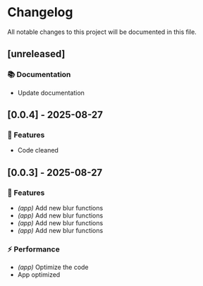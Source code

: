 # Changelog

All notable changes to this project will be documented in this file.

## [unreleased]

### 📚 Documentation

- Update documentation

## [0.0.4] - 2025-08-27

### 🚀 Features

- Code cleaned

## [0.0.3] - 2025-08-27

### 🚀 Features

- *(app)* Add new blur functions
- *(app)* Add new blur functions
- *(app)* Add new blur functions
- *(app)* Add new blur functions

### ⚡ Performance

- *(app)* Optimize the code
- App optimized

<!-- generated by git-cliff -->
